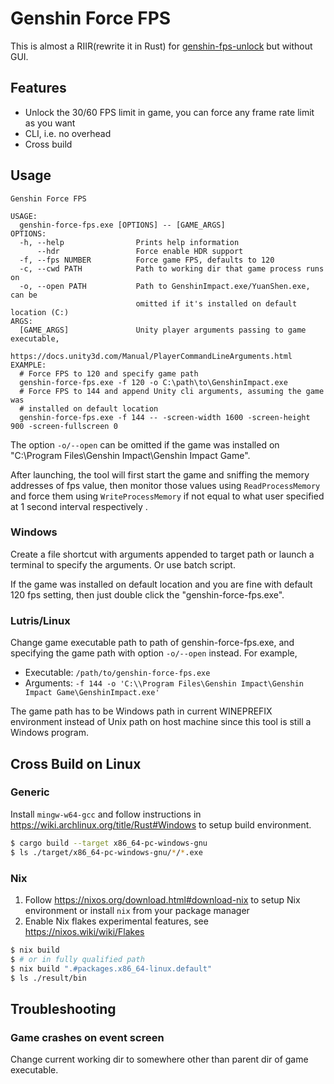 # Genshin Force FPS

This is almost a RIIR(rewrite it in Rust) for [genshin-fps-unlock](https://github.com/34736384/genshin-fps-unlock) but without GUI.

## Features
- Unlock the 30/60 FPS limit in game, you can force any frame rate limit as you want
- CLI, i.e. no overhead
- Cross build

## Usage

```
Genshin Force FPS

USAGE:
  genshin-force-fps.exe [OPTIONS] -- [GAME_ARGS]
OPTIONS:
  -h, --help                Prints help information
      --hdr                 Force enable HDR support
  -f, --fps NUMBER          Force game FPS, defaults to 120
  -c, --cwd PATH            Path to working dir that game process runs on
  -o, --open PATH           Path to GenshinImpact.exe/YuanShen.exe, can be
                            omitted if it's installed on default location (C:)
ARGS:
  [GAME_ARGS]               Unity player arguments passing to game executable,
                            https://docs.unity3d.com/Manual/PlayerCommandLineArguments.html
EXAMPLE:
  # Force FPS to 120 and specify game path
  genshin-force-fps.exe -f 120 -o C:\path\to\GenshinImpact.exe
  # Force FPS to 144 and append Unity cli arguments, assuming the game was
  # installed on default location
  genshin-force-fps.exe -f 144 -- -screen-width 1600 -screen-height 900 -screen-fullscreen 0
```

The option `-o/--open` can be omitted if the game was installed on "C:\Program Files\Genshin Impact\Genshin Impact Game\".

After launching, the tool will first start the game and sniffing the memory addresses of fps value, then monitor those values using `ReadProcessMemory` and force them using `WriteProcessMemory` if not equal to what user specified at 1 second interval respectively .

### Windows

Create a file shortcut with arguments appended to target path or launch a terminal to specify the arguments. Or use batch script.

If the game was installed on default location and you are fine with default 120 fps setting, then just double click the "genshin-force-fps.exe".

### Lutris/Linux

Change game executable path to path of genshin-force-fps.exe, and specifying the game path with option `-o/--open` instead. For example,

- Executable: `/path/to/genshin-force-fps.exe`
- Arguments: `-f 144 -o 'C:\\Program Files\Genshin Impact\Genshin Impact Game\GenshinImpact.exe'`

The game path has to be Windows path in current WINEPREFIX environment instead of Unix path on host machine since this tool is still a Windows program.

## Cross Build on Linux

### Generic

Install `mingw-w64-gcc` and follow instructions in https://wiki.archlinux.org/title/Rust#Windows to setup build environment.

```bash
$ cargo build --target x86_64-pc-windows-gnu
$ ls ./target/x86_64-pc-windows-gnu/*/*.exe
```

### Nix

1. Follow https://nixos.org/download.html#download-nix to setup Nix environment or install `nix` from your package manager
2. Enable Nix flakes experimental features, see https://nixos.wiki/wiki/Flakes

```bash
$ nix build
$ # or in fully qualified path
$ nix build ".#packages.x86_64-linux.default"
$ ls ./result/bin
```

## Troubleshooting

### Game crashes on event screen

Change current working dir to somewhere other than parent dir of game executable.
